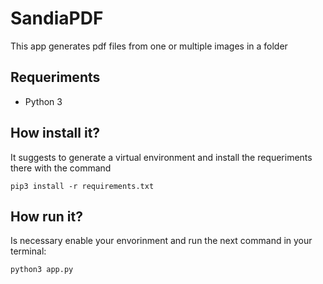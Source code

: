 # SandiaPDF

This app generates pdf files from one or multiple images in a folder

## Requeriments

* Python 3

## How install it?

It suggests to generate a virtual environment and install the requeriments there with the command

```
pip3 install -r requirements.txt
```

## How run it?

Is necessary enable your envorinment and run the next command in your terminal:

```
python3 app.py
```


